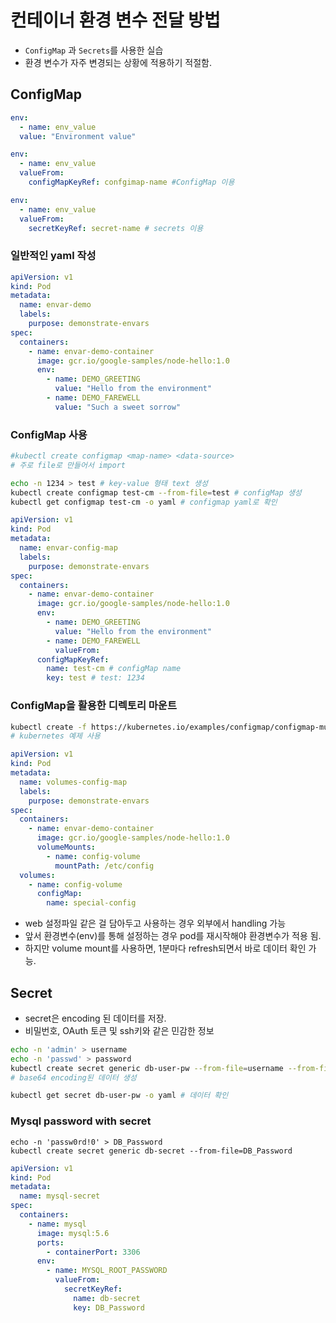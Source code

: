 # 컨테이너 환경 변수 전달 방법

- `ConfigMap` 과 `Secrets`를 사용한 실습
- 환경 변수가 자주 변경되는 상황에 적용하기 적절함.

## ConfigMap

```yaml
env:
  - name: env_value
  value: "Environment value"

env:
  - name: env_value
  valueFrom:
    configMapKeyRef: confgimap-name #ConfigMap 이용

env:
  - name: env_value
  valueFrom:
    secretKeyRef: secret-name # secrets 이용		
```

### 일반적인 yaml 작성

```yaml
apiVersion: v1
kind: Pod
metadata:
  name: envar-demo
  labels:
    purpose: demonstrate-envars
spec:
  containers:
    - name: envar-demo-container
      image: gcr.io/google-samples/node-hello:1.0
      env:
        - name: DEMO_GREETING
          value: "Hello from the environment"
        - name: DEMO_FAREWELL
          value: "Such a sweet sorrow"
```

### ConfigMap 사용

```bash
#kubectl create configmap <map-name> <data-source> 
# 주로 file로 만들어서 import

echo -n 1234 > test # key-value 형태 text 생성
kubectl create configmap test-cm --from-file=test # configMap 생성
kubectl get configmap test-cm -o yaml # configmap yaml로 확인
```

```yaml
apiVersion: v1
kind: Pod
metadata:
  name: envar-config-map
  labels:
    purpose: demonstrate-envars
spec:
  containers:
    - name: envar-demo-container
      image: gcr.io/google-samples/node-hello:1.0
      env:
        - name: DEMO_GREETING
          value: "Hello from the environment"
        - name: DEMO_FAREWELL
          valueFrom:
      configMapKeyRef:
        name: test-cm # configMap name
        key: test # test: 1234
```

### ConfigMap을 활용한 디렉토리 마운트

```bash
kubectl create -f https://kubernetes.io/examples/configmap/configmap-multikeys.yaml
# kubernetes 예제 사용
```

```yaml
apiVersion: v1
kind: Pod
metadata:
  name: volumes-config-map
  labels:
    purpose: demonstrate-envars
spec:
  containers:
    - name: envar-demo-container
      image: gcr.io/google-samples/node-hello:1.0
      volumeMounts:
        - name: config-volume
          mountPath: /etc/config
  volumes:
    - name: config-volume
      configMap:
        name: special-config
```

- web 설정파일 같은 걸 담아두고 사용하는 경우 외부에서 handling 가능
- 앞서 환경변수(env)를 통해 설정하는 경우 pod를 재시작해야 환경변수가 적용 됨.
- 하지만 volume mount를 사용하면, 1분마다 refresh되면서 바로 데이터 확인 가능.

## Secret

- secret은 encoding 된 데이터를 저장.
- 비밀번호, OAuth 토큰 및 ssh키와 같은 민감한 정보

```bash
echo -n 'admin' > username
echo -n 'passwd' > password
kubectl create secret generic db-user-pw --from-file=username --from-file=password
# base64 encoding된 데이터 생성

kubectl get secret db-user-pw -o yaml # 데이터 확인
```

### Mysql password with secret

```shell
echo -n 'passw0rd!0' > DB_Password
kubectl create secret generic db-secret --from-file=DB_Password
```

```yaml
apiVersion: v1
kind: Pod
metadata:
  name: mysql-secret
spec:
  containers:
    - name: mysql
      image: mysql:5.6
      ports:
        - containerPort: 3306
      env:
        - name: MYSQL_ROOT_PASSWORD
          valueFrom:
            secretKeyRef:
              name: db-secret
              key: DB_Password
```